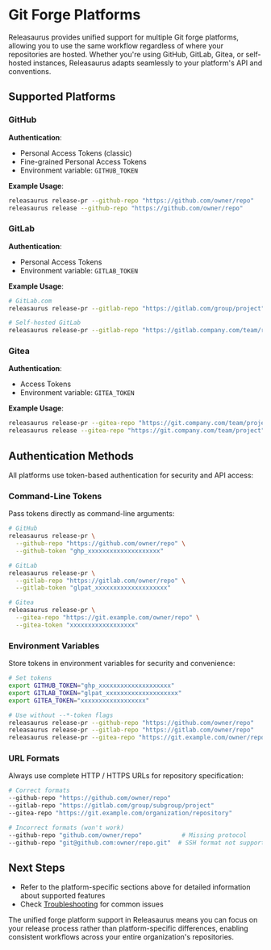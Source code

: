 # Git Forge Platforms

Releasaurus provides unified support for multiple Git forge platforms, allowing you to use the same workflow regardless of where your repositories are hosted. Whether you're using GitHub, GitLab, Gitea, or self-hosted instances, Releasaurus adapts seamlessly to your platform's API and conventions.

## Supported Platforms

### GitHub

**Authentication**:

- Personal Access Tokens (classic)
- Fine-grained Personal Access Tokens
- Environment variable: `GITHUB_TOKEN`

**Example Usage**:

```bash
releasaurus release-pr --github-repo "https://github.com/owner/repo"
releasaurus release --github-repo "https://github.com/owner/repo"
```

### GitLab

**Authentication**:

- Personal Access Tokens
- Environment variable: `GITLAB_TOKEN`

**Example Usage**:

```bash
# GitLab.com
releasaurus release-pr --gitlab-repo "https://gitlab.com/group/project"

# Self-hosted GitLab
releasaurus release-pr --gitlab-repo "https://gitlab.company.com/team/repo"
```

### Gitea

**Authentication**:

- Access Tokens
- Environment variable: `GITEA_TOKEN`

**Example Usage**:

```bash
releasaurus release-pr --gitea-repo "https://git.company.com/team/project"
releasaurus release --gitea-repo "https://git.company.com/team/project"
```

## Authentication Methods

All platforms use token-based authentication for security and API access:

### Command-Line Tokens

Pass tokens directly as command-line arguments:

```bash
# GitHub
releasaurus release-pr \
  --github-repo "https://github.com/owner/repo" \
  --github-token "ghp_xxxxxxxxxxxxxxxxxxxx"

# GitLab
releasaurus release-pr \
  --gitlab-repo "https://gitlab.com/owner/repo" \
  --gitlab-token "glpat_xxxxxxxxxxxxxxxxxxxx"

# Gitea
releasaurus release-pr \
  --gitea-repo "https://git.example.com/owner/repo" \
  --gitea-token "xxxxxxxxxxxxxxxxxx"
```

### Environment Variables

Store tokens in environment variables for security and convenience:

```bash
# Set tokens
export GITHUB_TOKEN="ghp_xxxxxxxxxxxxxxxxxxxx"
export GITLAB_TOKEN="glpat_xxxxxxxxxxxxxxxxxxxx"
export GITEA_TOKEN="xxxxxxxxxxxxxxxxxx"

# Use without --*-token flags
releasaurus release-pr --github-repo "https://github.com/owner/repo"
releasaurus release-pr --gitlab-repo "https://gitlab.com/owner/repo"
releasaurus release-pr --gitea-repo "https://git.example.com/owner/repo"
```

### URL Formats

Always use complete HTTP / HTTPS URLs for repository specification:

```bash
# Correct formats
--github-repo "https://github.com/owner/repo"
--gitlab-repo "https://gitlab.com/group/subgroup/project"
--gitea-repo "https://git.example.com/organization/repository"

# Incorrect formats (won't work)
--github-repo "github.com/owner/repo"           # Missing protocol
--github-repo "git@github.com:owner/repo.git"  # SSH format not supported
```

## Next Steps

- Refer to the platform-specific sections above for detailed information about supported features
- Check [Troubleshooting](./troubleshooting.md) for common issues

The unified forge platform support in Releasaurus means you can focus on your release process rather than platform-specific differences, enabling consistent workflows across your entire organization's repositories.
